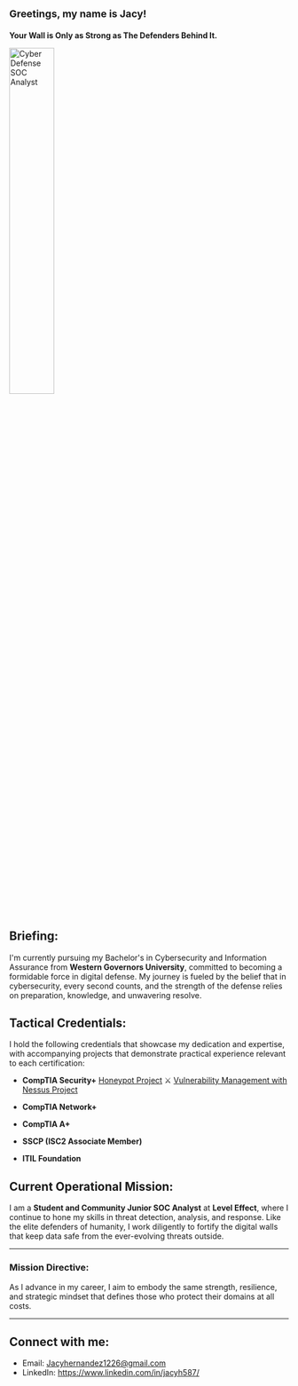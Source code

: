<h2 style="font-size: 18px;"><b>Greetings, my name is Jacy!</b></h2>

<h3 style="font-size: 14px;"><b>Your Wall is Only as Strong as The Defenders Behind It.</b></h3>

<img src="https://github.com/user-attachments/assets/696eb9dd-4067-4a2e-914d-193618d0807c" alt="Cyber Defense SOC Analyst" style="width:40%; height:auto;">

## Briefing:
I'm currently pursuing my Bachelor's in Cybersecurity and Information Assurance from **Western Governors University**, committed to becoming a formidable force in digital defense. My journey is fueled by the belief that in cybersecurity, every second counts, and the strength of the defense relies on preparation, knowledge, and unwavering resolve.

## Tactical Credentials:
I hold the following credentials that showcase my dedication and expertise, with accompanying projects that demonstrate practical experience relevant to each certification:
- **CompTIA Security+**
[Honeypot Project](https://github.com/JacyHernandez/Cyber-Fly-Trap-Project) ⚔️ 
[Vulnerability Management with Nessus Project](https://github.com/JacyHernandez/Nessus-Security-Implementation)

- **CompTIA Network+**
- **CompTIA A+**
- **SSCP (ISC2 Associate Member)**
- **ITIL Foundation**

## Current Operational Mission:
I am a **Student and Community Junior SOC Analyst** at **Level Effect**, where I continue to hone my skills in threat detection, analysis, and response. Like the elite defenders of humanity, I work diligently to fortify the digital walls that keep data safe from the ever-evolving threats outside.

---

### Mission Directive:
As I advance in my career, I aim to embody the same strength, resilience, and strategic mindset that defines those who protect their domains at all costs. 

---

## Connect with me:
- Email: Jacyhernandez1226@gmail.com
- LinkedIn: https://www.linkedin.com/in/jacyh587/


